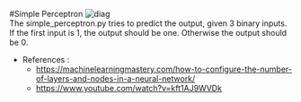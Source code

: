#Simple Perceptron
![diag](https://miro.medium.com/max/1352/1*nEooKljI8XbKQh4cFbZu1Q.png)<br>
The simple_perceptron.py tries to predict the output, given 3 binary inputs. If the first input is 1, the output should be one. Otherwise the output should be 0.
- References :
  -   https://machinelearningmastery.com/how-to-configure-the-number-of-layers-and-nodes-in-a-neural-network/
  -   https://www.youtube.com/watch?v=kft1AJ9WVDk
